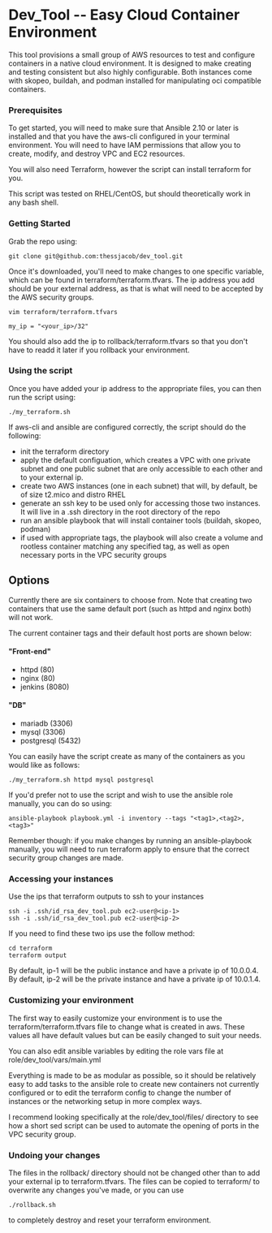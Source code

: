 # Dev_Tool -- Easy Cloud Container Environment

This tool provisions a small group of AWS resources to test and configure containers in a native cloud environment. It is designed to make creating and testing consistent but also highly configurable. Both instances come with skopeo, buildah, and podman installed for manipulating oci compatible containers.

### Prerequisites
To get started, you will need to make sure that Ansible 2.10 or later is installed and that you have the aws-cli configured in your terminal environment. You will need to have IAM permissions that allow you to create, modify, and destroy VPC and EC2 resources.

You will also need Terraform, however the script can install terraform for you.

This script was tested on RHEL/CentOS, but should theoretically work in any bash shell.

### Getting Started

Grab the repo using:
```
git clone git@github.com:thessjacob/dev_tool.git
```

Once it's downloaded, you'll need to make changes to one specific variable, which can be found in terraform/terraform.tfvars. The ip address you add should be your external address, as that is what will need to be accepted by the AWS security groups.
```
vim terraform/terraform.tfvars

my_ip = "<your_ip>/32"
```
You should also add the ip to rollback/terraform.tfvars so that you don't have to readd it later if you rollback your environment.

### Using the script

Once you have added your ip address to the appropriate files, you can then run the script using:

```
./my_terraform.sh
```

If aws-cli and ansible are configured correctly, the script should do the following:
- init the terraform directory
- apply the default configuation, which creates a VPC with one private subnet and one public subnet that are only accessible to each other and to your external ip.
- create two AWS instances (one in each subnet) that will, by default, be of size t2.mico and distro RHEL
- generate an ssh key to be used only for accessing those two instances. It will live in a .ssh directory in the root directory of the repo
- run an ansible playbook that will install container tools (buildah, skopeo, podman)
- if used with appropriate tags, the playbook will also create a volume and rootless container matching any specified tag, as well as open necessary ports in the VPC security groups

## Options

Currently there are six containers to choose from. Note that creating two containers that use the same default port (such as httpd and nginx both) will not work.

The current container tags and their default host ports are shown below:

#### "Front-end"
- httpd     (80)
- nginx     (80)
- jenkins   (8080)

#### "DB"
- mariadb    (3306)
- mysql      (3306)
- postgresql (5432)

You can easily have the script create as many of the containers as you would like as follows:
```
./my_terraform.sh httpd mysql postgresql
```

If you'd prefer not to use the script and wish to use the ansible role manually, you can do so using:
```
ansible-playbook playbook.yml -i inventory --tags "<tag1>,<tag2>,<tag3>"
```
Remember though: if you make changes by running an ansible-playbook manually, you will need to run terraform apply to ensure that the correct security group changes are made.

### Accessing your instances
Use the ips that terraform outputs to ssh to your instances
```
ssh -i .ssh/id_rsa_dev_tool.pub ec2-user@<ip-1>
ssh -i .ssh/id_rsa_dev_tool.pub ec2-user@<ip-2>
```
If you need to find these two ips use the follow method:
```
cd terraform
terraform output
```

By default, ip-1 will be the public instance and have a private ip of 10.0.0.4.
By default, ip-2 will be the private instance and have a private ip of 10.0.1.4.

### Customizing your environment

The first way to easily customize your environment is to use the terraform/terraform.tfvars file to change what is created in aws. These values all have default values but can be easily changed to suit your needs.

You can also edit ansible variables by editing the role vars file at role/dev_tool/vars/main.yml

Everything is made to be as modular as possible, so it should be relatively easy to add tasks to the ansible role to create new containers not currently configured or to edit the terraform config to change the number of instances or the networking setup in more complex ways.

I recommend looking specifically at the role/dev_tool/files/ directory to see how a short sed script can be used to automate the opening of ports in the VPC security group.

### Undoing your changes

The files in the rollback/ directory should not be changed other than to add your external ip to terraform.tfvars. The files can be copied to terraform/ to overwrite any changes you've made, or you can use
```
./rollback.sh
```
to completely destroy and reset your terraform environment.
